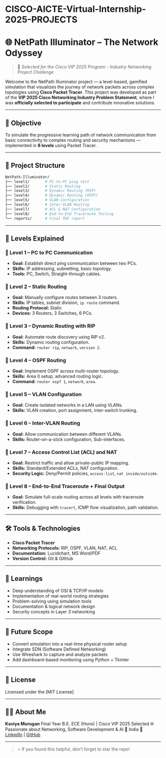 # CISCO-AICTE-Virtual-Internship-2025-PROJECTS

# 🌐 NetPath Illuminator – The Network Odyssey

> 🚀 *Selected for the Cisco VIP 2025 Program - Industry Networking Project Challenge*

Welcome to the NetPath Illuminator project — a level-based, gamified simulation that visualizes the journey of network packets across complex topologies using **Cisco Packet Tracer**. This project was developed as part of the **VIP 2025 Cisco Networking Industry Problem Statement**, where I was **officially selected to participate** and contribute innovative solutions.

---

## 🎯 Objective

To simulate the progressive learning path of network communication from basic connectivity to complex routing and security mechanisms — implemented in **8 levels** using Packet Tracer.

---

## 🧩 Project Structure

```bash
NetPath-Illuminator/
├── level1/       # PC-to-PC ping test
├── level2/       # Static Routing
├── level3/       # Dynamic Routing (RIP)
├── level4/       # Dynamic Routing (OSPF)
├── level5/       # VLAN Configuration
├── level6/       # Inter-VLAN Routing
├── level7/       # ACL & NAT Configuration
├── level8/       # End-to-End Traceroute Testing
└── reports/      # Final PDF report
````

---

## 🧠 Levels Explained

### 🔹 Level 1 – PC to PC Communication

* **Goal:** Establish direct ping communication between two PCs.
* **Skills:** IP addressing, subnetting, basic topology.
* **Tools:** PC, Switch, Straight-through cables.

### 🔹 Level 2 – Static Routing

* **Goal:** Manually configure routes between 3 routers.
* **Skills:** IP tables, subnet division, `ip route` command.
* **Routing Protocol:** Static
* **Devices:** 3 Routers, 3 Switches, 6 PCs.

### 🔹 Level 3 – Dynamic Routing with RIP

* **Goal:** Automate route discovery using RIP v2.
* **Skills:** Dynamic routing configuration.
* **Command:** `router rip`, `network`, `version 2`.

### 🔹 Level 4 – OSPF Routing

* **Goal:** Implement OSPF across multi-router topology.
* **Skills:** Area 0 setup, advanced routing logic.
* **Command:** `router ospf 1`, `network`, `area`.

### 🔹 Level 5 – VLAN Configuration

* **Goal:** Create isolated networks in a LAN using VLANs.
* **Skills:** VLAN creation, port assignment, inter-switch trunking.

### 🔹 Level 6 – Inter-VLAN Routing

* **Goal:** Allow communication between different VLANs.
* **Skills:** Router-on-a-stick configuration, Sub-interfaces.

### 🔹 Level 7 – Access Control List (ACL) and NAT

* **Goal:** Restrict traffic and allow private-public IP mapping.
* **Skills:** Standard/Extended ACLs, NAT configuration.
* **Security Logic:** Deny/Permit policies, `access-list`, `nat inside/outside`.

### 🔹 Level 8 – End-to-End Traceroute + Final Output

* **Goal:** Simulate full-scale routing across all levels with traceroute verification.
* **Skills:** Debugging with `tracert`, ICMP flow visualization, path validation.

---


## 🛠 Tools & Technologies

* **Cisco Packet Tracer**
* **Networking Protocols:** RIP, OSPF, VLAN, NAT, ACL
* **Documentation:** Lucidchart, MS Word/PDF
* **Version Control:** Git & GitHub

---

## 🧠 Learnings

* Deep understanding of OSI & TCP/IP models
* Implementation of real-world routing strategies
* Problem-solving using simulation tools
* Documentation & logical network design
* Security concepts in Layer 3 networking

---

## 🌱 Future Scope

* Convert simulation into a real-time physical router setup
* Integrate SDN (Software Defined Networking)
* Use Wireshark to capture and analyze packets
* Add dashboard-based monitoring using Python + Tkinter

---

## 📄 License

Licensed under the [MIT License]

---

## 🙋‍♀️ About Me

**Kaviya Murugan**
Final Year B.E. ECE (Hons) | Cisco VIP 2025 Selected
🌐 Passionate about Networking, Software Development & AI
📍 India
🔗 [LinkedIn](https://linkedin.com/in/kaviyamurugan) | [GitHub](https://github.com/kaviya-3016)

---

> ⭐ If you found this helpful, don’t forget to star the repo!

```


